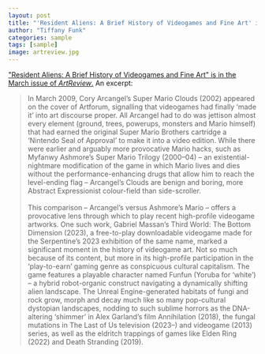 ```yaml
---
layout: post
title: "'Resident Aliens: A Brief History of Videogames and Fine Art' in *ArtReview*"
author: "Tiffany Funk"
categories: sample
tags: [sample]
image: artreview.jpg
---
```


["Resident Aliens: A Brief History of Videogames and Fine Art" is in the March issue of *ArtReview*.](https://artreview.com/resident-aliens-a-brief-history-of-videogames-and-fine-art/) An excerpt:

> In March 2009, Cory Arcangel’s Super Mario Clouds (2002) appeared on the cover of Artforum, signalling that videogames had finally ‘made it’ into art discourse proper. All Arcangel had to do was jettison almost every element (ground, trees, powerups, monsters and Mario himself) that had earned the original Super Mario Brothers cartridge a ‘Nintendo Seal of Approval’ to make it into a video edition. While there were earlier and arguably more provocative Mario hacks, such as Myfanwy Ashmore’s Super Mario Trilogy (2000–04) – an existential-nightmare modification of the game in which Mario lives and dies without the performance-enhancing drugs that allow him to reach the level-ending flag – Arcangel’s Clouds are benign and boring, more Abstract Expressionist colour-field than side-scroller.⁠  
⁠  
> This comparison – Arcangel’s versus Ashmore’s Mario – offers a provocative lens through which to play recent high-profile videogame artworks. One such work, Gabriel Massan’s Third World: The Bottom Dimension (2023), a free-to-play downloadable videogame made for the Serpentine’s 2023 exhibition of the same name, marked a significant moment in the history of videogame art. Not so much because of its content, but more in its high-profile participation in the ‘play-to-earn’ gaming genre as conspicuous cultural capitalism. The game features a playable character named Funfun (Yoruba for ‘white’) – a hybrid robot-organic construct navigating a dynamically shifting alien landscape. The Unreal Engine-generated habitats of fungi and rock grow, morph and decay much like so many pop-cultural dystopian landscapes, nodding to such sublime horrors as the DNA-altering ‘shimmer’ in Alex Garland’s film Annihilation (2018), the fungal mutations in The Last of Us television (2023–) and videogame (2013) series, as well as the eldritch trappings of games like Elden Ring (2022) and Death Stranding (2019).⁠
⁠
